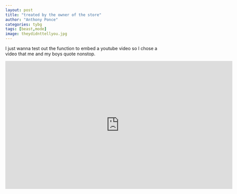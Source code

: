 ```yaml
---
layout: post
title: "treated by the owner of the store"
author: "Anthony Ponce"
categories: tybg
tags: [beast,mode]
image: theydidnttellyou.jpg
---
```


I just wanna test out the function to embed a youtube video so I chose a video that me and my boys quote nonstop. 

<iframe width="711" height="400" src="https://www.youtube.com/embed/UVSk4NvsFZE" title="Funniest thing ive seen in months" frameborder="0" allow="accelerometer; autoplay; clipboard-write; encrypted-media; gyroscope; picture-in-picture; web-share" allowfullscreen></iframe> 
